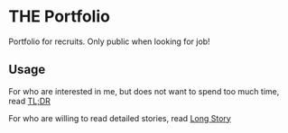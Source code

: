 # THE Portfolio
Portfolio for recruits. Only public when looking for job!

## Usage

For who are interested in me, but does not want to spend too much time, read [TL;DR](https://github.com/amoretspero/portfolio/blob/main/tl_dr.md)

For who are willing to read detailed stories, read [Long Story](https://github.com/amoretspero/portfolio/blob/main/long_story.md)
